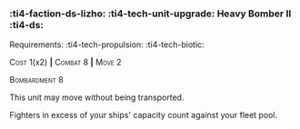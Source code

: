 ### :ti4-faction-ds-lizho: :ti4-tech-unit-upgrade: **Heavy Bomber II** :ti4-ds:

Requirements: :ti4-tech-propulsion: :ti4-tech-biotic:

<span style="font-variant:small-caps;">Cost</span> 1(x2) __|__ <span style="font-variant:small-caps;">Combat</span> 8 __|__ <span style="font-variant:small-caps;">Move</span> 2

<span style="font-variant:small-caps;">Bombardment</span> 8

This unit may move without being transported.

Fighters in excess of your ships' capacity count against your fleet pool.
